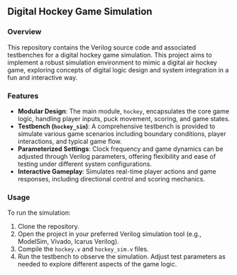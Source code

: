 ## Digital Hockey Game Simulation

### Overview
This repository contains the Verilog source code and associated testbenches for a digital hockey game simulation. This project aims to implement a robust simulation environment to mimic a digital air hockey game, exploring concepts of digital logic design and system integration in a fun and interactive way.

### Features
- **Modular Design**: The main module, `hockey`, encapsulates the core game logic, handling player inputs, puck movement, scoring, and game states.
- **Testbench (`hockey_sim`)**: A comprehensive testbench is provided to simulate various game scenarios including boundary conditions, player interactions, and typical game flow.
- **Parameterized Settings**: Clock frequency and game dynamics can be adjusted through Verilog parameters, offering flexibility and ease of testing under different system configurations.
- **Interactive Gameplay**: Simulates real-time player actions and game responses, including directional control and scoring mechanics.

### Usage
To run the simulation:
1. Clone the repository.
2. Open the project in your preferred Verilog simulation tool (e.g., ModelSim, Vivado, Icarus Verilog).
3. Compile the `hockey.v` and `hockey_sim.v` files.
4. Run the testbench to observe the simulation. Adjust test parameters as needed to explore different aspects of the game logic.
